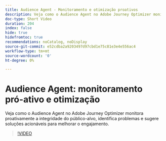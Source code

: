 ```yaml
---
title: Audience Agent - Monitoramento e otimização proativos
description: Veja como o Audience Agent no Adobe Journey Optimizer monitora proativamente a integridade do público-alvo, identifica problemas e sugere soluções acionáveis para melhorar o engajamento.
doc-type: Short Video
duration: 204
index: false
hide: true
hidefromtoc: true
recommendations: noCatalog, noDisplay
source-git-commit: e52cdba2a9203497d97cbd1e75c81e3e4e556ac4
workflow-type: tm+mt
source-wordcount: '0'
ht-degree: 0%

---
```



# Audience Agent: monitoramento pró-ativo e otimização

Veja como o Audience Agent no Adobe Journey Optimizer monitora proativamente a integridade do público-alvo, identifica problemas e sugere soluções acionáveis para melhorar o engajamento.

<!-- 62_S653_3442539_203_audience-agent-proactive-monitoring-and-optimization -->
>[!VIDEO](https://video.tv.adobe.com/v/3460280/?learn=on&enablevpops=true&captions=por_br)
